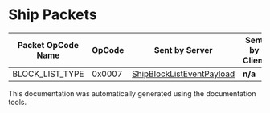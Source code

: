 # Ship Packets

| Packet OpCode Name | OpCode | Sent by Server | Sent by Client |
| ------------- | ------------- | ------------- | ------------- |
| BLOCK_LIST_TYPE | 0x0007 | [ShipBlockListEventPayload](https://github.com/HelloKitty/Booma.Proxy/tree/master/src/Booma.Proxy.Packets.ShipServer/Payloads/Server/ShipBlockListEventPayload.cs) | **n/a** |


This documentation was automatically generated using the documentation tools.
